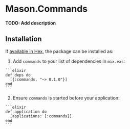 # Mason.Commands

**TODO: Add description**

## Installation

If [available in Hex](https://hex.pm/docs/publish), the package can be installed as:

  1. Add `commands` to your list of dependencies in `mix.exs`:

    ```elixir
    def deps do
      [{:commands, "~> 0.1.0"}]
    end
    ```

  2. Ensure `commands` is started before your application:

    ```elixir
    def application do
      [applications: [:commands]]
    end
    ```

